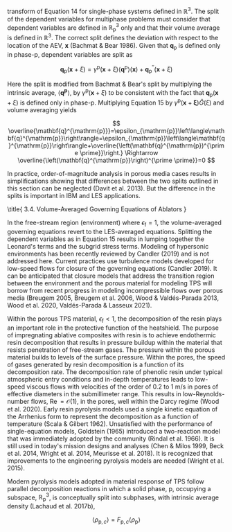 transform of Equation 14 for single-phase systems defined in $\mathbb{R}^{3}$. The split of the dependent variables for multiphase problems must consider that dependent variables are defined in $\mathbb{R}_{\mathrm{p}}^{3}$ only and that their volume average is defined in $\mathbb{R}^{3}$. The correct split defines the deviation with respect to the location of the AEV, $\mathbf{x}$ (Bachmat \& Bear 1986). Given that $\mathbf{q}_{\mathrm{p}}$ is defined only in phase-p, dependent variables are split as

$$
\mathbf{q}_{\mathrm{p}}(\mathbf{x}+\xi)=\gamma^{\mathrm{p}}(\mathbf{x}+\xi)\left\langle\mathbf{q}^{\mathrm{p}}\right\rangle(\mathbf{x})+\mathbf{q}_{\mathrm{p}}^{\prime \prime}(\mathbf{x}+\xi)
$$

Here the split is modified from Bachmat \& Bear's split by multiplying the intrinsic average, $\left\langle\mathbf{q}^{\mathbf{p}}\right\rangle$, by $\gamma^{\mathrm{p}}(\mathbf{x}+\xi)$ to be consistent with the fact that $\mathbf{q}_{\mathrm{p}}(\mathbf{x}+\xi)$ is defined only in phase-p. Multiplying Equation 15 by $\gamma^{\mathrm{p}}(\mathbf{x}+\boldsymbol{\xi}) \widehat{G}(\xi)$ and volume averaging yields

$$
\overline{\mathbf{q}^{\mathrm{p}}}=\epsilon_{\mathrm{p}}\left\langle\mathbf{q}^{\mathrm{p}}\right\rangle=\epsilon_{\mathrm{p}}\left\langle\mathbf{q}^{\mathrm{p}}\right\rangle+\overline{\left(\mathbf{q}^{\mathrm{p})^{\prime \prime}}\right.} \Rightarrow \overline{\left(\mathbf{q}^{\mathrm{p}}\right)^{\prime \prime}}=0
$$

In practice, order-of-magnitude analysis in porous media cases results in simplifications showing that differences between the two splits outlined in this section can be neglected (Davit et al. 2013). But the difference in the splits is important in IBM and LES applications.

\title{
3.4. Volume-Averaged Governing Equations of Ablators
}

In the free-stream region (environment) where $\epsilon_{\mathrm{f}}=1$, the volume-averaged governing equations revert to the LES-averaged equations. Splitting the dependent variables as in Equation 15 results in lumping together the Leonard's terms and the subgrid stress terms. Modeling of hypersonic environments has been recently reviewed by Candler (2019) and is not addressed here. Current practices use turbulence models developed for low-speed flows for closure of the governing equations (Candler 2019). It can be anticipated that closure models that address the transition region between the environment and the porous material for modeling TPS will borrow from recent progress in modeling incompressible flows over porous media (Breugem 2005, Breugem et al. 2006, Wood \& Valdés-Parada 2013, Wood et al. 2020, Valdés-Parada \& Lasseux 2021).

Within the porous TPS material, $\epsilon_{\mathrm{f}}<1$, the decomposition of the resin plays an important role in the protective function of the heatshield. The purpose of impregnating ablative composites with resin is to achieve endothermic resin decomposition that results in pressure buildup within the material that resists penetration of free-stream gases. The pressure within the porous material builds to levels of the surface pressure. Within the pores, the speed of gases generated by resin decomposition is a function of its decomposition rate. The decomposition rate of phenolic resin under typical atmospheric entry conditions and in-depth temperatures leads to low-speed viscous flows with velocities of the order of 0.2 to $1 \mathrm{~m} / \mathrm{s}$ in pores of effective diameters in the submillimeter range. This results in low-Reynolds-number flows, $\operatorname{Re}=\mathcal{O}(1)$, in the pores, well within the Darcy regime (Wood et al. 2020). Early resin pyrolysis models used a single kinetic equation of the Arrhenius form to represent the decomposition as a function of temperature (Scala \& Gilbert 1962). Unsatisfied with the performance of single-equation models, Goldstein (1965) introduced a two-reaction model that was immediately adopted by the community (Rindal et al. 1966). It is still used in today's mission designs and analyses (Chen \& Milos 1999, Beck et al. 2014, Wright et al. 2014, Meurisse et al. 2018). It is recognized that improvements to the engineering pyrolysis models are needed (Wright et al. 2015).

Modern pyrolysis models adopted in material response of TPS follow parallel decomposition reactions in which a solid phase, $\mathrm{p}$, occupying a subspace, $\mathbb{R}_{\mathrm{p}}^{3}$, is conceptually split into subphases, with intrinsic average density (Lachaud et al. 2017b),

$$
\left\langle\rho_{\mathrm{p}, c}\right\rangle=F_{\mathrm{p}, c}\left\langle\rho_{\mathrm{p}}\right\rangle
$$